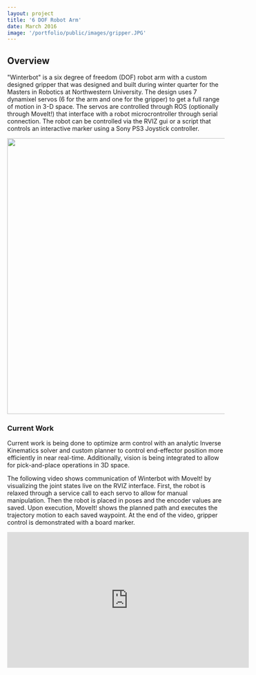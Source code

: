 ```yaml
---
layout: project
title: '6 DOF Robot Arm'
date: March 2016
image: '/portfolio/public/images/gripper.JPG'
---
```


## Overview
"Winterbot" is a six degree of freedom (DOF) robot arm with a custom designed gripper that was designed and built during winter quarter for the Masters in Robotics at Northwestern University.
The design uses 7 dynamixel servos (6 for the arm and one for the gripper) to get a full range of motion in 3-D space. The servos are controlled through ROS (optionally through MoveIt!) that interface with a robot microcrontroller through serial connection.  The robot can be controlled via the RVIZ gui or a script that controls an interactive marker using a Sony PS3 Joystick controller.

<img src="/portfolio/public/images/arm.png" width="640" heigth="320"/>

### Current Work
Current work is being done to optimize arm control with an analytic Inverse Kinematics solver and custom planner to control end-effector position more efficiently in near real-time. Additionally, vision is being integrated to allow for pick-and-place operations in 3D space.

The following video shows communication of Winterbot with MoveIt! by visualizing the joint states live on the RVIZ interface. First, the robot is relaxed through a service call to each servo to allow for manual manipulation. Then the robot is placed in poses and the encoder values are saved. Upon execution, MoveIt! shows the planned path and executes the trajectory motion to each saved waypoint. At the end of the video, gripper control is demonstrated with a board marker.

<p align="center">
<iframe width="560" height="315" src="https://www.youtube.com/embed/KL_vttfEQBo" frameborder="0" allowfullscreen></iframe></p>


